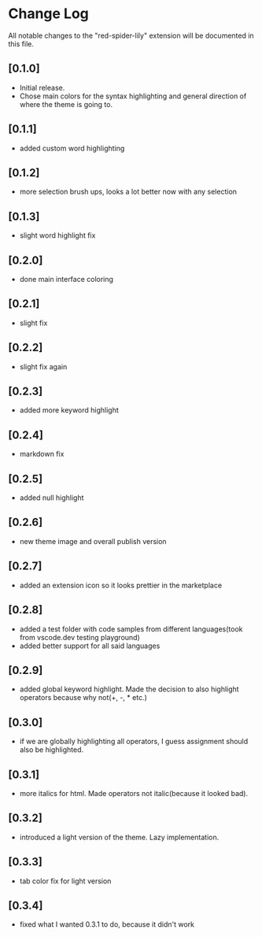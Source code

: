# Change Log

All notable changes to the "red-spider-lily" extension will be documented in this file.

## [0.1.0]

- Initial release.
- Chose main colors for the syntax highlighting and general direction of where the theme is going to.

## [0.1.1]

- added custom word highlighting

## [0.1.2]

- more selection brush ups, looks a lot better now with any selection

## [0.1.3]

- slight word highlight fix

## [0.2.0]

- done main interface coloring

## [0.2.1]

- slight fix

## [0.2.2]

- slight fix again

## [0.2.3]

- added more keyword highlight

## [0.2.4]

- markdown fix

## [0.2.5]

- added null highlight

## [0.2.6]

- new theme image and overall publish version

## [0.2.7]

- added an extension icon so it looks prettier in the marketplace

## [0.2.8]

- added a test folder with code samples from different languages(took from vscode.dev testing playground)
- added better support for all said languages

## [0.2.9]

- added global keyword highlight. Made the decision to also highlight operators because why not(+, -, \* etc.)

## [0.3.0]

- if we are globally highlighting all operators, I guess assignment should also be highlighted.

## [0.3.1]

- more italics for html. Made operators not italic(because it looked bad).

## [0.3.2]

- introduced a light version of the theme. Lazy implementation.

## [0.3.3]

- tab color fix for light version

## [0.3.4]

- fixed what I wanted 0.3.1 to do, because it didn't work
